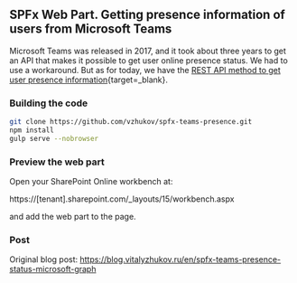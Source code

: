 ## SPFx Web Part. Getting presence information of users from Microsoft Teams

Microsoft Teams was released in 2017, and it took about three years to get an API that makes it possible to get user online presence status. We had to use a workaround. But as for today, we have the [REST API method to get user presence information](https://docs.microsoft.com/en-us/graph/api/presence-get?view=graph-rest-beta&tabs=http){target=_blank}.

### Building the code

```bash
git clone https://github.com/vzhukov/spfx-teams-presence.git
npm install
gulp serve --nobrowser
```

### Preview the web part

Open your SharePoint Online workbench at:

https://[tenant].sharepoint.com/_layouts/15/workbench.aspx

and add the web part to the page.

### Post

Original blog post: https://blog.vitalyzhukov.ru/en/spfx-teams-presence-status-microsoft-graph
